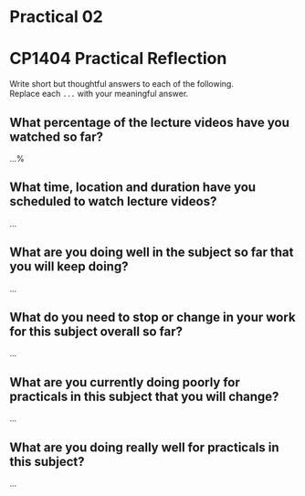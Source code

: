 # Practical 02

# CP1404 Practical Reflection

Write short but thoughtful answers to each of the following.  
Replace each `...` with your meaningful answer.

## What percentage of the lecture videos have you watched so far?

...%

## What time, location and duration have you scheduled to watch lecture videos?

...

## What are you doing well in the subject so far that you will keep doing?

...

## What do you need to stop or change in your work for this subject overall so far?

...

## What are you currently doing poorly for practicals in this subject that you will change?

...

## What are you doing really well for practicals in this subject?

...